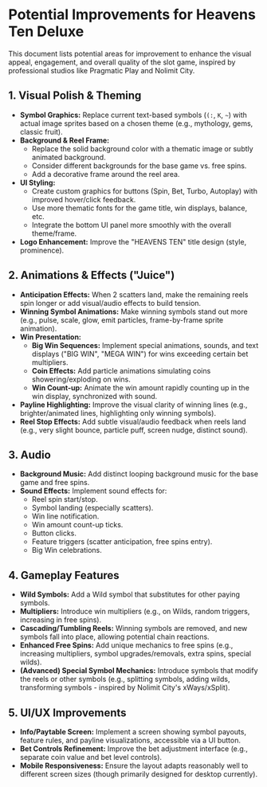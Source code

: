 # Potential Improvements for Heavens Ten Deluxe

This document lists potential areas for improvement to enhance the visual appeal, engagement, and overall quality of the slot game, inspired by professional studios like Pragmatic Play and Nolimit City.

## 1. Visual Polish & Theming

*   **Symbol Graphics:** Replace current text-based symbols (`(:`, `K`, `~`) with actual image sprites based on a chosen theme (e.g., mythology, gems, classic fruit).
*   **Background & Reel Frame:**
    *   Replace the solid background color with a thematic image or subtly animated background.
    *   Consider different backgrounds for the base game vs. free spins.
    *   Add a decorative frame around the reel area.
*   **UI Styling:**
    *   Create custom graphics for buttons (Spin, Bet, Turbo, Autoplay) with improved hover/click feedback.
    *   Use more thematic fonts for the game title, win displays, balance, etc.
    *   Integrate the bottom UI panel more smoothly with the overall theme/frame.
*   **Logo Enhancement:** Improve the "HEAVENS TEN" title design (style, prominence).

## 2. Animations & Effects ("Juice")

*   **Anticipation Effects:** When 2 scatters land, make the remaining reels spin longer or add visual/audio effects to build tension.
*   **Winning Symbol Animations:** Make winning symbols stand out more (e.g., pulse, scale, glow, emit particles, frame-by-frame sprite animation).
*   **Win Presentation:**
    *   **Big Win Sequences:** Implement special animations, sounds, and text displays ("BIG WIN", "MEGA WIN") for wins exceeding certain bet multipliers.
    *   **Coin Effects:** Add particle animations simulating coins showering/exploding on wins.
    *   **Win Count-up:** Animate the win amount rapidly counting up in the win display, synchronized with sound.
*   **Payline Highlighting:** Improve the visual clarity of winning lines (e.g., brighter/animated lines, highlighting only winning symbols).
*   **Reel Stop Effects:** Add subtle visual/audio feedback when reels land (e.g., very slight bounce, particle puff, screen nudge, distinct sound).

## 3. Audio

*   **Background Music:** Add distinct looping background music for the base game and free spins.
*   **Sound Effects:** Implement sound effects for:
    *   Reel spin start/stop.
    *   Symbol landing (especially scatters).
    *   Win line notification.
    *   Win amount count-up ticks.
    *   Button clicks.
    *   Feature triggers (scatter anticipation, free spins entry).
    *   Big Win celebrations.

## 4. Gameplay Features

*   **Wild Symbols:** Add a Wild symbol that substitutes for other paying symbols.
*   **Multipliers:** Introduce win multipliers (e.g., on Wilds, random triggers, increasing in free spins).
*   **Cascading/Tumbling Reels:** Winning symbols are removed, and new symbols fall into place, allowing potential chain reactions.
*   **Enhanced Free Spins:** Add unique mechanics to free spins (e.g., increasing multipliers, symbol upgrades/removals, extra spins, special wilds).
*   **(Advanced) Special Symbol Mechanics:** Introduce symbols that modify the reels or other symbols (e.g., splitting symbols, adding wilds, transforming symbols - inspired by Nolimit City's xWays/xSplit).

## 5. UI/UX Improvements

*   **Info/Paytable Screen:** Implement a screen showing symbol payouts, feature rules, and payline visualizations, accessible via a UI button.
*   **Bet Controls Refinement:** Improve the bet adjustment interface (e.g., separate coin value and bet level controls).
*   **Mobile Responsiveness:** Ensure the layout adapts reasonably well to different screen sizes (though primarily designed for desktop currently).
